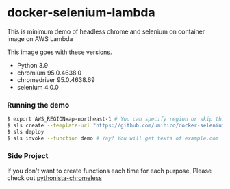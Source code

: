 # docker-selenium-lambda

This is minimum demo of headless chrome and selenium on container image on AWS Lambda

This image goes with these versions.

- Python 3.9
- chromium 95.0.4638.0
- chromedriver 95.0.4638.69
- selenium 4.0.0

### Running the demo

```bash
$ export AWS_REGION=ap-northeast-1 # You can specify region or skip this line. us-east-1 will be used by default.
$ sls create --template-url "https://github.com/umihico/docker-selenium-lambda/tree/main" --path docker-selenium-lambda && cd $_
$ sls deploy
$ sls invoke --function demo # Yay! You will get texts of example.com
```

### Side Project

If you don't want to create functions each time for each purpose, Please check out [pythonista-chromeless](https://github.com/umihico/pythonista-chromeless)
